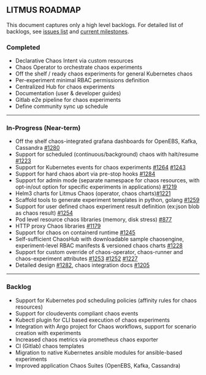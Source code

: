 ## LITMUS ROADMAP

This document captures only a high level backlogs. For detailed list of backlogs, see [issues list](https://github.com/litmuschaos/litmus/issues) and [current milestones](https://github.com/litmuschaos/litmus/milestones). 

### Completed

-  Declarative Chaos Intent via custom resources
-  Chaos Operator to orchestrate chaos experiments
-  Off the shelf / ready chaos experiments for general Kubernetes chaos
-  Per-experiment minimal RBAC permissions definition
-  Centralized Hub for chaos experiments
-  Documentation (user & developer guides)
-  Gitlab e2e pipeline for chaos experiments
-  Define community sync up schedule 

------

### In-Progress (Near-term) 

-  Off the shelf chaos-integrated grafana dashboards for OpenEBS, Kafka, Cassandra [#1280](https://github.com/litmuschaos/litmus/issues/1280)
-  Support for scheduled (continuous/background) chaos with halt/resume [#1223](https://github.com/litmuschaos/litmus/issues/1223)
-  Support for Kubernetes events for chaos experiments [#1264](https://github.com/litmuschaos/litmus/issues/1244) [#1243](https://github.com/litmuschaos/litmus/issues/1243)
-  Support for hard chaos abort via pre-stop hooks [#1284](https://github.com/litmuschaos/litmus/issues/1284)
-  Support for admin mode (separate namespace for chaos resources, with opt-in/out option for specific experiments in applications) [#1219](https://github.com/litmuschaos/litmus/issues/1219)
-  Helm3 charts for Litmus Chaos (operator, chaos charts)[#1221](https://github.com/litmuschaos/litmus/issues/1221)
-  Scaffold tools to generate experiment templates in python, golang [#1259](https://github.com/litmuschaos/litmus/issues/1259)
-  Support for user defined chaos experiment result definition (ex:json blob as chaos result) [#1254](https://github.com/litmuschaos/litmus/issues/1254)
-  Pod level resource chaos libraries (memory, disk stress) [#877](https://github.com/litmuschaos/litmus/issues/877)
-  HTTP proxy Chaos libraries [#1179](https://github.com/litmuschaos/litmus/issues/1179)
-  Support for chaos on containerd runtime [#1245](https://github.com/litmuschaos/litmus/issues/1245)
-  Self-sufficient ChaosHub with downloadable sample chaosengine, experiment-level RBAC manifests & versioned chaos charts [#1228](https://github.com/litmuschaos/litmus/issues/1228)
-  Support for custom override of chaos-operator, chaos-runner and chaos-experiment attributes [#1253](https://github.com/litmuschaos/litmus/issues/1253) [#1252](https://github.com/litmuschaos/litmus/issues/1252) [#1227](https://github.com/litmuschaos/litmus/issues/1227)
-  Detailed design [#1282](https://github.com/litmuschaos/litmus/issues/1282), chaos integration docs [#1205](https://github.com/litmuschaos/litmus/issues/1205)  

------

### Backlog

-  Support for Kubernetes pod scheduling policies (affinity rules for chaos resources)
-  Support for cloudevents compliant chaos events
-  Kubectl plugin for CLI based execution of chaos experiments
-  Integration with Argo project for Chaos workflows, support for scenario creation with experiments
-  Increased chaos metrics via prometheus chaos exporter
-  CI (Gitlab) chaos templates
-  Migration to native Kubernetes ansible modules for ansible-based experiments
-  Improved application Chaos Suites (OpenEBS, Kafka, Cassandra) 
